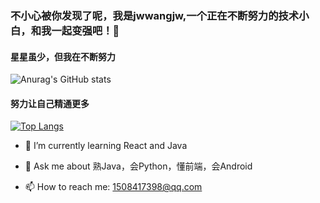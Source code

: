 ### 不小心被你发现了呢，我是jwwangjw,一个正在不断努力的技术小白，和我一起变强吧！**👋**

#### 星星虽少，但我在不断努力

![Anurag's GitHub stats](https://github-readme-stats.vercel.app/api?username=jwwangjw&show_icons=true&theme=dark)                              

#### 努力让自己精通更多

[![Top Langs](https://github-readme-stats.vercel.app/api/top-langs/?username=jwwangjw)](https://github.com/anuraghazra/github-readme-stats)

- 🌱 I’m currently learning  React and Java

- 💬 Ask me about 熟Java，会Python，懂前端，会Android

- 📫 How to reach me: 1508417398@qq.com
